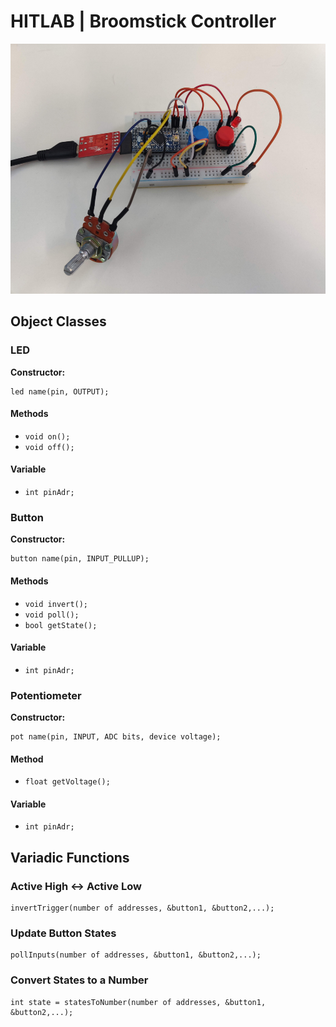 # HITLAB | Broomstick Controller  


<img src="setup.jpg" height="400">  


## Object Classes  



### LED  
**Constructor:** 
```
led name(pin, OUTPUT);  
```

#### Methods  
- `void on();`  
- `void off();`  

#### Variable  
- `int pinAdr;`  



### Button  
**Constructor:**  
```
button name(pin, INPUT_PULLUP);  
```

#### Methods  
- `void invert();`    
- `void poll();`  
- `bool getState();`    

#### Variable  
- `int pinAdr;`  



### Potentiometer  
**Constructor:**  
```
pot name(pin, INPUT, ADC bits, device voltage);  
```

#### Method  
- `float getVoltage();`  

#### Variable  
- `int pinAdr;`  



## Variadic Functions  

### Active High <-> Active Low  
```
invertTrigger(number of addresses, &button1, &button2,...);  
```

### Update Button States  
```
pollInputs(number of addresses, &button1, &button2,...);  
```
### Convert States to a Number  
```
int state = statesToNumber(number of addresses, &button1, &button2,...);  
```
